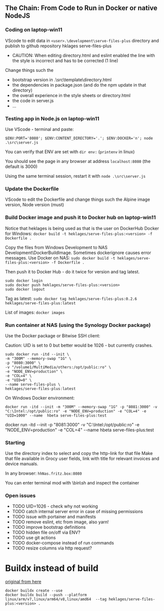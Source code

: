 ## The Chain: From Code to Run in Docker or native NodeJS

### Coding on laptop-win11

VScode to edit data in `<user>.\development\serve-files-plus` directory and publish to github repository hklages serve-files-plus

- CAUTION: When editing directory.html and eslint enabled the line with the style is incorrect and has to be corrected (1 line)

Change things such the

- bootstrap version in .\src\template\directory.html
- the dependencies in package.json (and do the npm update in that directory)
- the overall experience in the style sheets or directory.html
- the code in server.js
- ...

### Testing app in Node.js on laptop-win11

Use VScode - terminal and paste:

`$ENV:PORT='8080'; $ENV:CONTENT_DIRECTORY='.'; $ENV:DOCKER='n'; node .\src\server.js`

You can verify that ENV are set with `dir env:` (`printenv` in linux)

You should see the page in any browser at address `localhost:8080`
(the default is 3000)

Using the same terminal session, restart it with `node .\src\server.js`

### Update the Dockerfile

VScode to edit the Dockerfile and change things such the Alpine image version, Node version (must)

### Build Docker image and push it to Docker hub on laptop-win11

Notice that heklages is being used as that is the user on DockerHub
Docker for Windows: `docker build -t heklages/serve-files-plus:<version> -f Dockerfile .`

Copy the files from Windows Development to NAS Development\DockerBuildImage. Sometimes dockerignore causes error messages.
Use Docker on NAS: `sudo docker build -t heklages/serve-files-plus:<version> -f Dockerfile .`

Then push it to Docker Hub - do it twice for version and tag latest.

```Docker
sudo docker login
sudo docker push heklages/serve-files-plus:<version>
sudo docker logout
```

Tag as latest:
`sudo docker tag heklages/serve-files-plus:0.2.6 heklages/serve-files-plus:latest`

List of images:
`docker images`

### Run container at NAS (using the Synology Docker package)

Use the Docker package or Bitwise SSH client:

Caution: UID is set to 0 but better would be 1026 - but currently crashes.

```Docker
sudo docker run -itd --init \
-m "300M" --memory-swap "1G" \
-p "8080:3000" \
-v "/volume1/MultiMedia/others:/opt/public:ro" \
-e "NODE_ENV=production" \
-e "COL=4" \
-e "UID=0" \
--name serve-files-plus \
heklages/serve-files-plus:latest 
```

On Windows Docker environment:

```Docker
docker run -itd --init -m "300M" --memory-swap "1G" -p "8081:3000" -v "C:\Intel:/opt/public:ro" -e "NODE_ENV=production" -e "COL=4" -e "UID=1000" --name  hbeta serve-files-plus:test 
```

docker run -itd --init -p "8081:3000" -v "C:\Intel:/opt/public:ro" -e "NODE_ENV=production" -e "COL=4" --name  hbeta serve-files-plus:test

### Starting

Use the directory index to select and copy the http-link for that file Make that file available in Grocy user fields, link with title for relevant invoices and device manuals.

In any browser: `hhNas.fritz.box:8080`

You can enter terminal mod with \bin\sh and inspect the container

### Open issues

- TODO UID=1026 - check why not working
- TODO catch internal server error in case of missing permissions
- TODO issue with portainer and manifests
- TODO remove eslint, etc from image, also yarn!
- TODO improve bootstrap definitions
- TODO hidden file on/off via ENV?
- TODO use git actions
- TODO docker-compose instead of run commands
- TODO resize columns via http request?

# Buildx instead of build

[original from here](https://www.docker.com/blog/multi-arch-build-and-images-the-simple-way/)

```Docker
docker buildx create --use
docker buildx build --push --platform linux/arm/v7,linux/arm64/v8,linux/amd64  --tag heklages/serve-files-plus:<version> .
```

